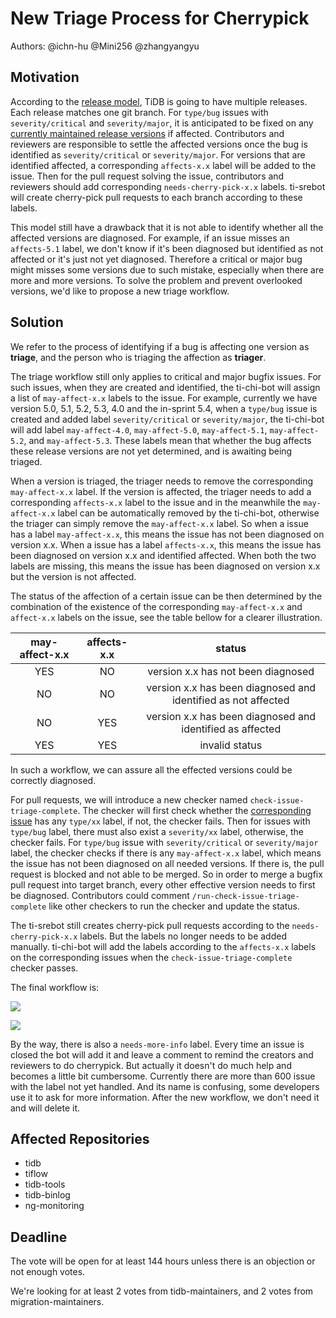# New Triage Process for Cherrypick

Authors: @ichn-hu @Mini256 @zhangyangyu

## Motivation

According to the [release model](https://pingcap.github.io/tidb-dev-guide/project-management/release-train-model.html), TiDB is going to have multiple releases. Each release matches one git branch. For `type/bug` issues with `severity/critical` and `severity/major`, it is anticipated to be fixed on any [currently maintained release versions](https://pingcap.github.io/tidb-dev-guide/project-management/release-train-model.html#what-is-tidb-version-mechanism-under-release-train-model) if affected. Contributors and reviewers are responsible to settle the affected versions once the bug is identified as `severity/critical` or `severity/major`. For versions that are identified affected, a corresponding `affects-x.x` label will be added to the issue. Then for the pull request solving the issue, contributors and reviewers should add corresponding `needs-cherry-pick-x.x` labels. ti-srebot will create cherry-pick pull requests to each branch according to these labels.

This model still have a drawback that it is not able to identify whether all the affected versions are diagnosed. For example, if an issue misses an `affects-5.1` label, we don't know if it's been diagnosed but identified as not affected or it's just not yet diagnosed. Therefore a critical or major bug might misses some versions due to such mistake, especially when there are more and more versions. To solve the problem and prevent overlooked versions, we'd like to propose a new triage workflow.

## Solution

We refer to the process of identifying if a bug is affecting one version as **triage**, and the person who is triaging the affection as **triager**.

The triage workflow still only applies to critical and major bugfix issues. For such issues, when they are created and identified, the ti-chi-bot will assign a list of `may-affect-x.x` labels to the issue. For example, currently we have version 5.0, 5.1, 5.2, 5.3, 4.0 and the in-sprint 5.4, when a `type/bug` issue is created and added label `severity/critical` or `severity/major`, the ti-chi-bot will add label `may-affect-4.0`, `may-affect-5.0`, `may-affect-5.1`, `may-affect-5.2`, and `may-affect-5.3`. These labels mean that whether the bug affects these release versions are not yet determined, and is awaiting being triaged.

When a version is triaged, the triager needs to remove the corresponding `may-affect-x.x` label. If the version is affected, the triager needs to add a corresponding `affects-x.x` label to the issue and in the meanwhile the `may-affect-x.x` label can be automatically removed by the ti-chi-bot, otherwise the triager can simply remove the `may-affect-x.x` label. So when a issue has a label `may-affect-x.x`, this means the issue has not been diagnosed on version x.x. When a issue has a label `affects-x.x`, this means the issue has been diagnosed on version x.x and identified affected. When both the two labels are missing, this means the issue has been diagnosed on version x.x but the version is not affected.

The status of the affection of a certain issue can be then determined by the combination of the existence of the corresponding `may-affect-x.x` and `affect-x.x` labels on the issue, see the table bellow for a clearer illustration.

| may-affect-x.x | affects-x.x |                         status                                |
|:--------------:|:-----------:|:-------------------------------------------------------------:|
|     YES        |    NO       | version x.x has not been diagnosed                            |
|     NO         |    NO       | version x.x has been diagnosed and identified as not affected |
|     NO         |    YES      | version x.x has been diagnosed and identified as affected     |
|     YES        |    YES      | invalid status                                                |

In such a workflow, we can assure all the effected versions could be correctly diagnosed. 

For pull requests, we will introduce a new checker named `check-issue-triage-complete`. The checker will first check whether the [corresponding issue](https://pingcap.github.io/tidb-dev-guide/contribute-to-tidb/contribute-code.html#referring-to-an-issue) has any `type/xx` label, if not, the checker fails. Then for issues with `type/bug` label, there must also exist a `severity/xx` label, otherwise, the checker fails. For `type/bug` issue with `severity/critical` or `severity/major` label, the checker checks if there is any `may-affect-x.x` label, which means the issue has not been diagnosed on all needed versions. If there is, the pull request is blocked and not able to be merged. So in order to merge a bugfix pull request into target branch, every other effective version needs to first be diagnosed. Contributors could comment `/run-check-issue-triage-complete` like other checkers to run the checker and update the status.

The ti-srebot still creates cherry-pick pull requests according to the `needs-cherry-pick-x.x` labels. But the labels no longer needs to be added manually. ti-chi-bot will add the labels according to the `affects-x.x` labels on the corresponding issues when the `check-issue-triage-complete` checker passes. 

The final workflow is:

[![](https://mermaid.ink/img/eyJjb2RlIjoiZ3JhcGggVERcbiAgICBBW25ldyBidWcgaXNzdWVdIC0tPiBCKGF1dG8gYWRkIHR5cGUvYnVnIGxhYmVsKVxuICAgIEIgLS0-IEModHJpYWdlcnMgYWRkIHNldmVyaXR5L3h4IGxhYmVsKVxuICAgIEMgLS0-IER7c2V2ZXJpdHkvY3JpdGljYWwgb3Igc2V2ZXJpdHkvbWFqb3J9XG4gICAgRCAtLT4gfFllc3wgRShib3QgYWRkcyBtYXktYWZmZWN0LXgueCBsYWJlbHMpXG4gICAgRCAtLT4gfE5vfCBHXG4gICAgRSAtLT4gRih0cmlhZ2VycyBkaWFnbm9zZSBlYWNoIHZlcnNpb24gYW5kIGNoYW5nZSBtYXktYWZmZWN0LXgueCBsYWJlbCB0byBhZmZlY3RzLXgueCBsYWJlbClcbiAgICBGIC0tPiBHW2VuZF0iLCJtZXJtYWlkIjp7InRoZW1lIjoiZGVmYXVsdCJ9LCJ1cGRhdGVFZGl0b3IiOmZhbHNlLCJhdXRvU3luYyI6dHJ1ZSwidXBkYXRlRGlhZ3JhbSI6ZmFsc2V9)](https://mermaid-js.github.io/mermaid-live-editor/edit#eyJjb2RlIjoiZ3JhcGggVERcbiAgICBBW25ldyBidWcgaXNzdWVdIC0tPiBCKGF1dG8gYWRkIHR5cGUvYnVnIGxhYmVsKVxuICAgIEIgLS0-IEModHJpYWdlcnMgYWRkIHNldmVyaXR5L3h4IGxhYmVsKVxuICAgIEMgLS0-IER7c2V2ZXJpdHkvY3JpdGljYWwgb3Igc2V2ZXJpdHkvbWFqb3J9XG4gICAgRCAtLT4gfFllc3wgRShib3QgYWRkcyBtYXktYWZmZWN0LXgueCBsYWJlbHMpXG4gICAgRCAtLT4gfE5vfCBHXG4gICAgRSAtLT4gRih0cmlhZ2VycyBkaWFnbm9zZSBlYWNoIHZlcnNpb24gYW5kIGNoYW5nZSBtYXktYWZmZWN0LXgueCBsYWJlbCB0byBhZmZlY3RzLXgueCBsYWJlbClcbiAgICBGIC0tPiBHW2VuZF0iLCJtZXJtYWlkIjoie1xuICBcInRoZW1lXCI6IFwiZGVmYXVsdFwiXG59IiwidXBkYXRlRWRpdG9yIjpmYWxzZSwiYXV0b1N5bmMiOnRydWUsInVwZGF0ZURpYWdyYW0iOmZhbHNlfQ)

[![](https://mermaid.ink/img/eyJjb2RlIjoiZ3JhcGggVERcbiAgICBBW25ldyBwdWxsIHJlcXVlc3RdIC0tPiBCe2hhcyBjb3JyZXNwb25kaW5nIGlzc3VlfVxuICAgIEIgLS0-IHxZZXN8IEN7aXNzdWUgaGFzIHR5cGUveHggbGFiZWx9XG4gICAgQiAtLT4gfE5vfCBEW2NoZWNrZXIgZmFpbHNdXG4gICAgQyAtLT4gfFllc3wgRXtpc3N1ZSBoYXMgdHlwZS9idWcgbGFiZWx9XG4gICAgQyAtLT4gfE5vfCBEXG4gICAgRSAtLT4gfFllc3wgR3tpc3N1ZSBoYXMgc2V2ZXJpdHkveHggbGFiZWx9XG4gICAgRSAtLT4gfE5vfCBGW2NoZWNrZXIgcGFzc2VzXVxuICAgIEcgLS0-IHxZZXN8IEh7aXNzdWUgaGFzIHNldmVyaXR5L2NyaXRpY2FsIG9yIHNldmVyaXR5L21ham9yIGxhYmVsfVxuICAgIEcgLS0-IHxOb3wgRFxuICAgIEggLS0-IHxZZXN8IEl7aXNzdWUgaGFzIGFueSBtYXktYWZmZWN0LXgueCBsYWJlbH1cbiAgICBIIC0tPiB8Tm98IEZcbiAgICBJIC0tPiB8WWVzfCBEXG4gICAgSSAtLT4gfE5vfCBGXG4gICAgRiAtLT4gSltib3QgYWRkcyBuZWVkcy1jaGVycnktcGljay14LnggbGFiZWxzIGFjY29yZGluZyB0byBpc3N1ZSBhZmZlY3RzLXgueCBsYWJlbHNdXG4gICAgSiAtLT4gS1tib3QgY3JlYXRlcyBjaGVycnktcGljayBwdWxsIHJlcXVlc3RzIGFmdGVyIG1lcmdlXSIsIm1lcm1haWQiOnsidGhlbWUiOiJkZWZhdWx0In0sInVwZGF0ZUVkaXRvciI6ZmFsc2UsImF1dG9TeW5jIjp0cnVlLCJ1cGRhdGVEaWFncmFtIjpmYWxzZX0)](https://mermaid-js.github.io/mermaid-live-editor/edit#eyJjb2RlIjoiZ3JhcGggVERcbiAgICBBW25ldyBwdWxsIHJlcXVlc3RdIC0tPiBCe2hhcyBjb3JyZXNwb25kaW5nIGlzc3VlfVxuICAgIEIgLS0-IHxZZXN8IEN7aXNzdWUgaGFzIHR5cGUveHggbGFiZWx9XG4gICAgQiAtLT4gfE5vfCBEW2NoZWNrZXIgZmFpbHNdXG4gICAgQyAtLT4gfFllc3wgRXtpc3N1ZSBoYXMgdHlwZS9idWcgbGFiZWx9XG4gICAgQyAtLT4gfE5vfCBEXG4gICAgRSAtLT4gfFllc3wgR3tpc3N1ZSBoYXMgc2V2ZXJpdHkveHggbGFiZWx9XG4gICAgRSAtLT4gfE5vfCBGW2NoZWNrZXIgcGFzc2VzXVxuICAgIEcgLS0-IHxZZXN8IEh7aXNzdWUgaGFzIHNldmVyaXR5L2NyaXRpY2FsIG9yIHNldmVyaXR5L21ham9yIGxhYmVsfVxuICAgIEcgLS0-IHxOb3wgRFxuICAgIEggLS0-IHxZZXN8IEl7aXNzdWUgaGFzIGFueSBtYXktYWZmZWN0LXgueCBsYWJlbH1cbiAgICBIIC0tPiB8Tm98IEZcbiAgICBJIC0tPiB8WWVzfCBEXG4gICAgSSAtLT4gfE5vfCBGXG4gICAgRiAtLT4gSltib3QgYWRkcyBuZWVkcy1jaGVycnktcGljay14LnggbGFiZWxzIGFjY29yZGluZyB0byBpc3N1ZSBhZmZlY3RzLXgueCBsYWJlbHNdXG4gICAgSiAtLT4gS1tib3QgY3JlYXRlcyBjaGVycnktcGljayBwdWxsIHJlcXVlc3RzIGFmdGVyIG1lcmdlXSIsIm1lcm1haWQiOiJ7XG4gIFwidGhlbWVcIjogXCJkZWZhdWx0XCJcbn0iLCJ1cGRhdGVFZGl0b3IiOmZhbHNlLCJhdXRvU3luYyI6dHJ1ZSwidXBkYXRlRGlhZ3JhbSI6ZmFsc2V9)

By the way, there is also a `needs-more-info` label. Every time an issue is closed the bot will add it and leave a comment to remind the creators and reviewers to do cherrypick. But actually it doesn't do much help and becomes a little bit cumbersome. Currently there are more than 600 issue with the label not yet handled. And its name is confusing, some developers use it to ask for more information. After the new workflow, we don't need it and will delete it.

## Affected Repositories

* tidb
* tiflow
* tidb-tools
* tidb-binlog
* ng-monitoring

## Deadline

The vote will be open for at least 144 hours unless there is an objection or not enough votes.

We're looking for at least 2 votes from tidb-maintainers, and 2 votes from migration-maintainers.
